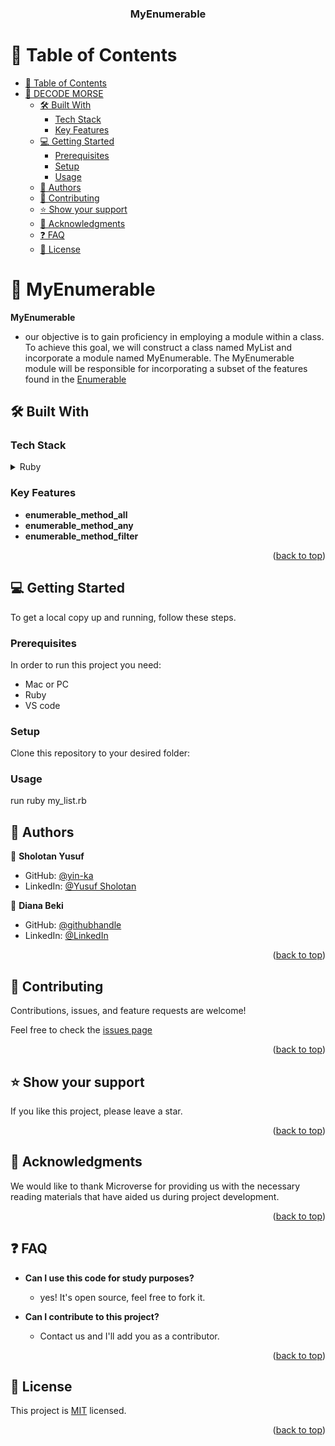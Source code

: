 <div align="center">
  <h3><b>MyEnumerable</b></h3>
</div>

<!-- TABLE OF CONTENTS -->

# 📗 Table of Contents

- [📗 Table of Contents](#-table-of-contents)
- [📖 DECODE MORSE ](#-decode-morse-)
  - [🛠 Built With ](#-built-with-)
    - [Tech Stack ](#tech-stack-)
    - [Key Features ](#key-features-)
  - [💻 Getting Started ](#-getting-started-)
    - [Prerequisites](#prerequisites)
    - [Setup](#setup)
    - [Usage](#usage)
  - [👥 Authors ](#-authors-)
  - [🤝 Contributing ](#-contributing-)
  - [⭐️ Show your support ](#️-show-your-support-)
  - [🙏 Acknowledgments ](#-acknowledgments-)
  - [❓ FAQ ](#-faq-)
  - [📝 License ](#-license-)

<!-- PROJECT DESCRIPTION -->

# 📖 MyEnumerable<a name="about-project"></a>

**MyEnumerable**
- our objective is to gain proficiency in employing a module within a class. To achieve this goal, we will construct a class named MyList and incorporate a module named MyEnumerable. The MyEnumerable module will be responsible for incorporating a subset of the features found in the [Enumerable](https://rubydoc.org/core-.0.0/Enumerable.html)

## 🛠 Built With <a name="built-with"></a>

### Tech Stack <a name="tech-stack"></a>

<details>
<summary>Ruby</summary>
  <ul>
    <li><a href="https://www.ruby-lang.org/en/">Ruby</a></li>
  </ul>
</details>

<!-- Features -->

### Key Features <a name="key-features"></a>

- **enumerable_method_all**
- **enumerable_method_any**
- **enumerable_method_filter**

<p align="right">(<a href="#readme-top">back to top</a>)</p>

<!-- GETTING STARTED -->

## 💻 Getting Started <a name="getting-started"></a>

To get a local copy up and running, follow these steps.

### Prerequisites

In order to run this project you need:

- Mac or PC
- Ruby 
- VS code

### Setup

Clone this repository to your desired folder:

<!--
Example commands:

```sh
  cd my-folder
  git clone git@github.com:yin-ka/MyEnumerable.git
```
--->
<!--
### Install

Install this project with:

<!--
Example command:

```sh
  cd my-project
```
--->

### Usage
 run ruby my_list.rb
<!--
Example command:
<!--
### Run tests

To run tests, run the following command:

<p align="right">(<a href="#readme-top">back to top</a>)</p>

<!-- AUTHORS -->

## 👥 Authors <a name="authors"></a>

👤 **Sholotan Yusuf**

- GitHub: [@yin-ka](https://github.com/yin-ka)
- LinkedIn: [@Yusuf Sholotan](https://www.linkedin.com/in/yusuf-sholotan/)


👤 **Diana Beki**

- GitHub: [@githubhandle](https://github.com/DianaBeki)
- LinkedIn: [@LinkedIn](https://www.linkedin.com/in/diana-beki/)


<p align="right">(<a href="#readme-top">back to top</a>)</p>

<!-- CONTRIBUTING -->

## 🤝 Contributing <a name="contributing"></a>

Contributions, issues, and feature requests are welcome!

Feel free to check the [issues page](https://github.com/yin-ka/MyEnumerable/issues)

<p align="right">(<a href="#readme-top">back to top</a>)</p>

<!-- SUPPORT -->

## ⭐️ Show your support <a name="support"></a>


If you like this project, please leave a star.

<p align="right">(<a href="#readme-top">back to top</a>)</p>

<!-- ACKNOWLEDGEMENTS -->

## 🙏 Acknowledgments <a name="acknowledgements"></a>


We would like to thank Microverse for providing us with the necessary reading materials that have aided us during project development.

<p align="right">(<a href="#readme-top">back to top</a>)</p>

<!-- FAQ (optional) -->

## ❓ FAQ <a name="faq"></a>

- **Can I use this code for study purposes?**

  - yes! It's open source, feel free to fork it.

- **Can I contribute to this project?**

  - Contact us and I'll add you as a contributor.

<p align="right">(<a href="#readme-top">back to top</a>)</p>

<!-- LICENSE -->

## 📝 License <a name="license"></a>

This project is [MIT](https://github.com/yin-ka/MyEnumerable/blob/dev/LICENSE) licensed.

<p align="right">(<a href="#readme-top">back to top</a>)</p>

